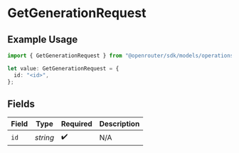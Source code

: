 # GetGenerationRequest

## Example Usage

```typescript
import { GetGenerationRequest } from "@openrouter/sdk/models/operations";

let value: GetGenerationRequest = {
  id: "<id>",
};
```

## Fields

| Field              | Type               | Required           | Description        |
| ------------------ | ------------------ | ------------------ | ------------------ |
| `id`               | *string*           | :heavy_check_mark: | N/A                |